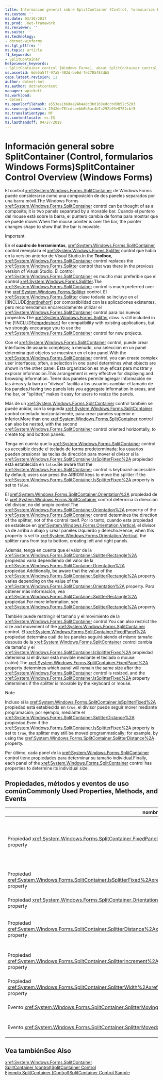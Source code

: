 ```yaml
---
title: Información general sobre SplitContainer (Control, formularios Windows Forms)
ms.custom: ''
ms.date: 03/30/2017
ms.prod: .net-framework
ms.reviewer: ''
ms.suite: ''
ms.technology:
- dotnet-winforms
ms.tgt_pltfrm: ''
ms.topic: article
f1_keywords:
- SplitContainer
helpviewer_keywords:
- SplitContainer control [Windows Forms], about SplitContainer control
ms.assetid: 6de5a5f7-97a5-402d-be6d-7e2785483db5
caps.latest.revision: 11
author: dotnet-bot
ms.author: dotnetcontent
manager: wpickett
ms.workload:
- dotnet
ms.openlocfilehash: a553ea1b6dae24b4a0c3bd169edccbd9b52c5203
ms.sourcegitcommit: 2042de78fcdceebb6b8ac4b7a292b93e8782cbf5
ms.translationtype: MT
ms.contentlocale: es-ES
ms.lasthandoff: 04/27/2018
---
```

# <a name="splitcontainer-control-overview-windows-forms"></a><span data-ttu-id="e7a15-102">Información general sobre SplitContainer (Control, formularios Windows Forms)</span><span class="sxs-lookup"><span data-stu-id="e7a15-102">SplitContainer Control Overview (Windows Forms)</span></span>
<span data-ttu-id="e7a15-103">El control <xref:System.Windows.Forms.SplitContainer> de Windows Forms puede considerarse como una composición de dos paneles separados por una barra móvil.</span><span class="sxs-lookup"><span data-stu-id="e7a15-103">The Windows Forms <xref:System.Windows.Forms.SplitContainer> control can be thought of as a composite; it is two panels separated by a movable bar.</span></span> <span data-ttu-id="e7a15-104">Cuando el puntero del mouse está sobre la barra, el puntero cambia de forma para mostrar que se puede mover.</span><span class="sxs-lookup"><span data-stu-id="e7a15-104">When the mouse pointer is over the bar, the pointer changes shape to show that the bar is movable.</span></span>  
  
> [!IMPORTANT]
>  <span data-ttu-id="e7a15-105">En el **cuadro de herramientas**, <xref:System.Windows.Forms.SplitContainer> control reemplaza el <xref:System.Windows.Forms.Splitter> control que había en la versión anterior de Visual Studio.</span><span class="sxs-lookup"><span data-stu-id="e7a15-105">In the **Toolbox**, <xref:System.Windows.Forms.SplitContainer> control replaces the <xref:System.Windows.Forms.Splitter> control that was there in the previous version of Visual Studio.</span></span> <span data-ttu-id="e7a15-106">El control <xref:System.Windows.Forms.SplitContainer> es mucho más preferible que el control <xref:System.Windows.Forms.Splitter>.</span><span class="sxs-lookup"><span data-stu-id="e7a15-106">The <xref:System.Windows.Forms.SplitContainer> control is much preferred over the <xref:System.Windows.Forms.Splitter> control.</span></span> <span data-ttu-id="e7a15-107">El <xref:System.Windows.Forms.Splitter> clase todavía se incluye en el [!INCLUDE[dnprdnshort](../../../../includes/dnprdnshort-md.md)] por compatibilidad con las aplicaciones existentes, pero recomendamos encarecidamente utilizar el <xref:System.Windows.Forms.SplitContainer> control para los nuevos proyectos.</span><span class="sxs-lookup"><span data-stu-id="e7a15-107">The <xref:System.Windows.Forms.Splitter> class is still included in the [!INCLUDE[dnprdnshort](../../../../includes/dnprdnshort-md.md)] for compatibility with existing applications, but we strongly encourage you to use the <xref:System.Windows.Forms.SplitContainer> control for new projects.</span></span>  
  
 <span data-ttu-id="e7a15-108">Con el <xref:System.Windows.Forms.SplitContainer> control, puede crear interfaces de usuario complejas; a menudo, una selección en un panel determina qué objetos se muestran en el otro panel.</span><span class="sxs-lookup"><span data-stu-id="e7a15-108">With the <xref:System.Windows.Forms.SplitContainer> control, you can create complex user interfaces; often, a selection in one panel determines what objects are shown in the other panel.</span></span> <span data-ttu-id="e7a15-109">Esta organización es muy eficaz para mostrar y explorar información.</span><span class="sxs-lookup"><span data-stu-id="e7a15-109">This arrangement is very effective for displaying and browsing information.</span></span> <span data-ttu-id="e7a15-110">Tener dos paneles permite agregar información en las áreas y la barra o "divisor" facilita a los usuarios cambiar el tamaño de los paneles.</span><span class="sxs-lookup"><span data-stu-id="e7a15-110">Having two panels lets you aggregate information in areas, and the bar, or "splitter," makes it easy for users to resize the panels.</span></span>  
  
 <span data-ttu-id="e7a15-111">Más de un <xref:System.Windows.Forms.SplitContainer> control también se puede anidar, con la segunda <xref:System.Windows.Forms.SplitContainer> control orientado horizontalmente, para crear paneles superior e inferior.</span><span class="sxs-lookup"><span data-stu-id="e7a15-111">More than one <xref:System.Windows.Forms.SplitContainer> control can also be nested, with the second <xref:System.Windows.Forms.SplitContainer> control oriented horizontally, to create top and bottom panels.</span></span>  
  
 <span data-ttu-id="e7a15-112">Tenga en cuenta que la <xref:System.Windows.Forms.SplitContainer> control es accesible desde el teclado de forma predeterminada; los usuarios pueden presionar las teclas de dirección para mover el divisor si la <xref:System.Windows.Forms.SplitContainer.IsSplitterFixed%2A> propiedad está establecida en `false`.</span><span class="sxs-lookup"><span data-stu-id="e7a15-112">Be aware that the <xref:System.Windows.Forms.SplitContainer> control is keyboard-accessible by default; users can press the ARROW keys to move the splitter if the <xref:System.Windows.Forms.SplitContainer.IsSplitterFixed%2A> property is set to `false`.</span></span>  
  
 <span data-ttu-id="e7a15-113">El <xref:System.Windows.Forms.SplitContainer.Orientation%2A> propiedad de la <xref:System.Windows.Forms.SplitContainer> control determina la dirección del divisor, no del propio control.</span><span class="sxs-lookup"><span data-stu-id="e7a15-113">The <xref:System.Windows.Forms.SplitContainer.Orientation%2A> property of the <xref:System.Windows.Forms.SplitContainer> control determines the direction of the splitter, not of the control itself.</span></span> <span data-ttu-id="e7a15-114">Por lo tanto, cuando esta propiedad se establece en <xref:System.Windows.Forms.Orientation.Vertical>, el divisor va de arriba a abajo y crear paneles izquierdo y derecho.</span><span class="sxs-lookup"><span data-stu-id="e7a15-114">Hence, when this property is set to <xref:System.Windows.Forms.Orientation.Vertical>, the splitter runs from top to bottom, creating left and right panels.</span></span>  
  
 <span data-ttu-id="e7a15-115">Además, tenga en cuenta que el valor de la <xref:System.Windows.Forms.SplitContainer.SplitterRectangle%2A> propiedad varía dependiendo del valor de la <xref:System.Windows.Forms.SplitContainer.Orientation%2A> propiedad.</span><span class="sxs-lookup"><span data-stu-id="e7a15-115">Additionally, be aware that the value of the <xref:System.Windows.Forms.SplitContainer.SplitterRectangle%2A> property varies depending on the value of the <xref:System.Windows.Forms.SplitContainer.Orientation%2A> property.</span></span> <span data-ttu-id="e7a15-116">Para obtener más información, vea <xref:System.Windows.Forms.SplitContainer.SplitterRectangle%2A> propiedad.</span><span class="sxs-lookup"><span data-stu-id="e7a15-116">For more information, see <xref:System.Windows.Forms.SplitContainer.SplitterRectangle%2A> property.</span></span>  
  
 <span data-ttu-id="e7a15-117">También puede restringir el tamaño y el movimiento de la <xref:System.Windows.Forms.SplitContainer> control.</span><span class="sxs-lookup"><span data-stu-id="e7a15-117">You can also restrict the size and movement of the <xref:System.Windows.Forms.SplitContainer> control.</span></span> <span data-ttu-id="e7a15-118">El <xref:System.Windows.Forms.SplitContainer.FixedPanel%2A> propiedad determina cuál de los paneles seguirá siendo el mismo tamaño después de la <xref:System.Windows.Forms.SplitContainer> control cambia de tamaño y el <xref:System.Windows.Forms.SplitContainer.IsSplitterFixed%2A> propiedad determina si el divisor está movible mediante el teclado o mouse (ratón).</span><span class="sxs-lookup"><span data-stu-id="e7a15-118">The <xref:System.Windows.Forms.SplitContainer.FixedPanel%2A> property determines which panel will remain the same size after the <xref:System.Windows.Forms.SplitContainer> control is resized, and the <xref:System.Windows.Forms.SplitContainer.IsSplitterFixed%2A> property determines if the splitter is movable by the keyboard or mouse.</span></span>  
  
> [!NOTE]
>  <span data-ttu-id="e7a15-119">Incluso si la <xref:System.Windows.Forms.SplitContainer.IsSplitterFixed%2A> propiedad está establecida en `true`, el divisor puede seguir mover mediante programación; por ejemplo, mediante el <xref:System.Windows.Forms.SplitContainer.SplitterDistance%2A> propiedad.</span><span class="sxs-lookup"><span data-stu-id="e7a15-119">Even if the <xref:System.Windows.Forms.SplitContainer.IsSplitterFixed%2A> property is set to `true`, the splitter may still be moved programmatically; for example, by using the <xref:System.Windows.Forms.SplitContainer.SplitterDistance%2A> property.</span></span>  
  
 <span data-ttu-id="e7a15-120">Por último, cada panel de la <xref:System.Windows.Forms.SplitContainer> control tiene propiedades para determinar su tamaño individual.</span><span class="sxs-lookup"><span data-stu-id="e7a15-120">Finally, each panel of the <xref:System.Windows.Forms.SplitContainer> control has properties to determine its individual size.</span></span>  
  
## <a name="commonly-used-properties-methods-and-events"></a><span data-ttu-id="e7a15-121">Propiedades, métodos y eventos de uso común</span><span class="sxs-lookup"><span data-stu-id="e7a15-121">Commonly Used Properties, Methods, and Events</span></span>  
  
|<span data-ttu-id="e7a15-122">nombre</span><span class="sxs-lookup"><span data-stu-id="e7a15-122">Name</span></span>|<span data-ttu-id="e7a15-123">Descripción</span><span class="sxs-lookup"><span data-stu-id="e7a15-123">Description</span></span>|  
|----------|-----------------|  
|<span data-ttu-id="e7a15-124">Propiedad <xref:System.Windows.Forms.SplitContainer.FixedPanel%2A></span><span class="sxs-lookup"><span data-stu-id="e7a15-124"><xref:System.Windows.Forms.SplitContainer.FixedPanel%2A> property</span></span>|<span data-ttu-id="e7a15-125">Determina cuál de los paneles seguirá siendo el mismo tamaño después de la <xref:System.Windows.Forms.SplitContainer> control cambia de tamaño.</span><span class="sxs-lookup"><span data-stu-id="e7a15-125">Determines which panel will remain the same size after the <xref:System.Windows.Forms.SplitContainer> control is resized.</span></span>|  
|<span data-ttu-id="e7a15-126">Propiedad <xref:System.Windows.Forms.SplitContainer.IsSplitterFixed%2A></span><span class="sxs-lookup"><span data-stu-id="e7a15-126"><xref:System.Windows.Forms.SplitContainer.IsSplitterFixed%2A> property</span></span>|<span data-ttu-id="e7a15-127">Determina si el divisor se puede mover con el teclado o mouse (ratón).</span><span class="sxs-lookup"><span data-stu-id="e7a15-127">Determines if the splitter can be moved with the keyboard or mouse.</span></span>|  
|<span data-ttu-id="e7a15-128">Propiedad <xref:System.Windows.Forms.SplitContainer.Orientation%2A></span><span class="sxs-lookup"><span data-stu-id="e7a15-128"><xref:System.Windows.Forms.SplitContainer.Orientation%2A> property</span></span>|<span data-ttu-id="e7a15-129">Determina si el divisor se colocará vertical u horizontalmente.</span><span class="sxs-lookup"><span data-stu-id="e7a15-129">Determines if the splitter is arranged vertically or horizontally.</span></span>|  
|<span data-ttu-id="e7a15-130">Propiedad <xref:System.Windows.Forms.SplitContainer.SplitterDistance%2A></span><span class="sxs-lookup"><span data-stu-id="e7a15-130"><xref:System.Windows.Forms.SplitContainer.SplitterDistance%2A> property</span></span>|<span data-ttu-id="e7a15-131">Determina la distancia en píxeles desde el borde izquierdo o superior de la barra de división puede mover.</span><span class="sxs-lookup"><span data-stu-id="e7a15-131">Determines the distance in pixels from the left or upper edge to the movable splitter bar.</span></span>|  
|<span data-ttu-id="e7a15-132">Propiedad <xref:System.Windows.Forms.SplitContainer.SplitterIncrement%2A></span><span class="sxs-lookup"><span data-stu-id="e7a15-132"><xref:System.Windows.Forms.SplitContainer.SplitterIncrement%2A> property</span></span>|<span data-ttu-id="e7a15-133">Determina la distancia mínima, en píxeles, que se puede mover el divisor por el usuario.</span><span class="sxs-lookup"><span data-stu-id="e7a15-133">Determines the minimum distance, in pixels, that the splitter can be moved by the user.</span></span>|  
|<span data-ttu-id="e7a15-134">Propiedad <xref:System.Windows.Forms.SplitContainer.SplitterWidth%2A></span><span class="sxs-lookup"><span data-stu-id="e7a15-134"><xref:System.Windows.Forms.SplitContainer.SplitterWidth%2A> property</span></span>|<span data-ttu-id="e7a15-135">Determina el grosor, en píxeles, del divisor.</span><span class="sxs-lookup"><span data-stu-id="e7a15-135">Determines the thickness, in pixels, of the splitter.</span></span>|  
|<span data-ttu-id="e7a15-136">Evento <xref:System.Windows.Forms.SplitContainer.SplitterMoving></span><span class="sxs-lookup"><span data-stu-id="e7a15-136"><xref:System.Windows.Forms.SplitContainer.SplitterMoving> event</span></span>|<span data-ttu-id="e7a15-137">Se produce cuando el divisor se está moviendo.</span><span class="sxs-lookup"><span data-stu-id="e7a15-137">Occurs when the splitter is moving.</span></span>|  
|<span data-ttu-id="e7a15-138">Evento <xref:System.Windows.Forms.SplitContainer.SplitterMoved></span><span class="sxs-lookup"><span data-stu-id="e7a15-138"><xref:System.Windows.Forms.SplitContainer.SplitterMoved> event</span></span>|<span data-ttu-id="e7a15-139">Se produce cuando se ha movido el divisor.</span><span class="sxs-lookup"><span data-stu-id="e7a15-139">Occurs when the splitter has moved.</span></span>|  
  
## <a name="see-also"></a><span data-ttu-id="e7a15-140">Vea también</span><span class="sxs-lookup"><span data-stu-id="e7a15-140">See Also</span></span>  
 <xref:System.Windows.Forms.SplitContainer>  
 [<span data-ttu-id="e7a15-141">SplitContainer (control)</span><span class="sxs-lookup"><span data-stu-id="e7a15-141">SplitContainer Control</span></span>](../../../../docs/framework/winforms/controls/splitcontainer-control-windows-forms.md)  
 [<span data-ttu-id="e7a15-142">Ejemplo SplitContainer (Control)</span><span class="sxs-lookup"><span data-stu-id="e7a15-142">SplitContainer Control Sample</span></span>](http://msdn.microsoft.com/library/9015fad0-7108-4d85-a83a-a72d038c4f65)
